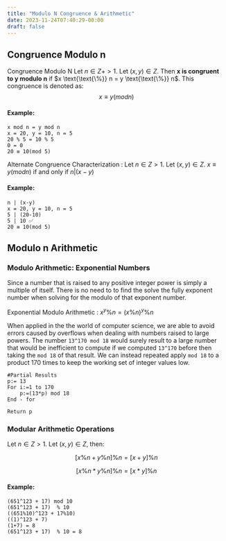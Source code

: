 ```yaml
---
title: "Modulo N Congruence & Arithmetic"
date: 2023-11-24T07:40:29-08:00
draft: false
---
```


## Congruence Modulo n

Congruence Modulo N
Let $n ∈ Z+ > 1$. Let $(x, y) ∈ Z$. Then **x is congruent to y modulo n** if $x \text{\text{\%}} n = y \text{\text{\%}} n$. This congruence is denoted as: 
$$x≡y(mod n)$$

#### Example:

```
x mod n = y mod n
x = 20, y = 10, n = 5
20 % 5 = 10 % 5
0 = 0
20 ≡ 10(mod 5)
```

Alternate Congruence Characterization
: Let $n ∈ Z > 1$. Let $(x,y) ∈ Z$.
$x≡y(mod n)$
if and only if $n |(x-y)$

#### Example:

```
n | (x-y)
x = 20, y = 10, n = 5
5 | (20-10)
5 | 10 ✅
20 ≡ 10(mod 5)
```

## Modulo n Arithmetic

### Modulo Arithmetic: Exponential Numbers

Since a number that is raised to any positive integer power is simply a multiple of itself. There is no need to to find the solve the fully exponent number when solving for the modulo of that exponent number.

Exponential Modulo Arithmetic
: $x^y \text{\%} n = (x \text{\%} n)^y \text{\%} n$
<!-- x^y % n = (x % n)^y % n -->

When applied in the the world of computer science, we are able to avoid errors caused by overflows when dealing with numbers raised to large powers. The number `13^170 mod 18` would surely result to a large number that would be inefficient to compute if we computed `13^170` before then taking the `mod 18` of that result. We can instead repeated apply `mod 18` to a product 170 times to keep the working set of integer values low.

```
#Partial Results
p:= 13
For i:=1 to 170
    p:=(13*p) mod 18
End - for

Return p
```

### Modular Arithmetic Operations

Let $n ∈ Z > 1$. Let $(x, y) ∈ Z$, then:

<!-- [x%n + y%n]%n = [x+y]%n -->
$$[x\text{\%}n + y\text{\%}n]\text{\%}n = [x+y]\text{\%}n$$
<!-- [x%n * y%n]%n = [x*y]%n -->
$$[x\text{\%}n * y\text{\%}n]\text{\%}n = [x*y]\text{\%}n$$

#### Example:

```
(651^123 + 17) mod 10
(651^123 + 17)  % 10
((651%10)^123 + 17%10)
((1)^123 + 7)
(1+7) = 8
(651^123 + 17)  % 10 = 8
```
